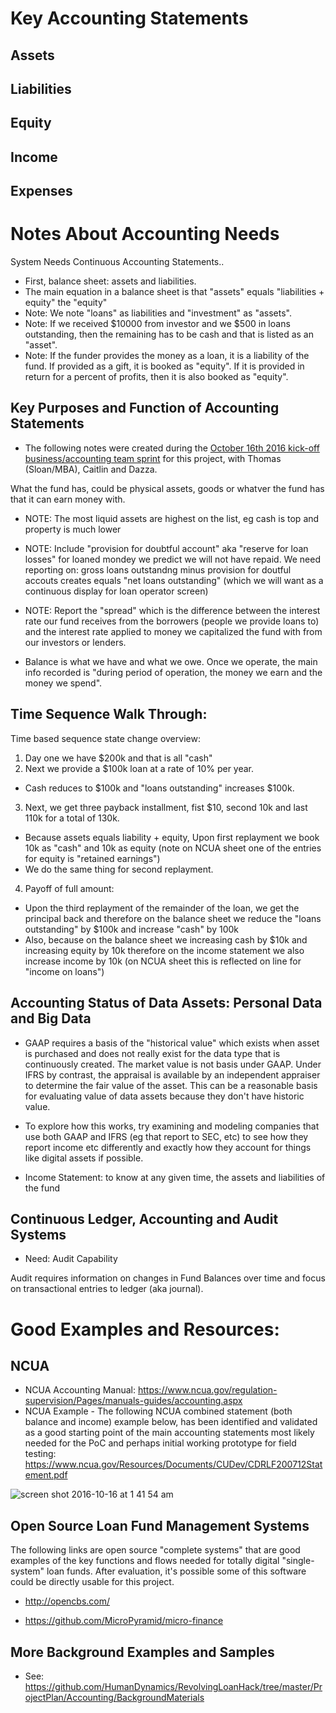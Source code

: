 # Key Accounting Statements

## Assets 

## Liabilities

## Equity

## Income 

## Expenses


# Notes About Accounting Needs

System Needs Continuous Accounting Statements..

* First, balance sheet: assets and liabilities. 
* The main equation in a balance sheet is that "assets" equals "liabilities + equity" the "equity" 
* Note: We note "loans" as liabilities and "investment" as "assets".  
* Note: If we received $10000 from investor and we $500 in loans outstanding, then the remaining has to be cash and that is listed as an "asset".  
* Note: If the funder provides the money as a loan, it is a liability of the fund.  If provided as a gift, it is booked as "equity".  If it is provided in return for a percent of profits, then it is also booked as "equity".  


## Key Purposes and Function of Accounting Statements 

* The following notes were created during the [October 16th 2016 kick-off business/accounting team sprint](https://github.com/HumanDynamics/RevolvingLoanHack/wiki/2016-Oct-16_Sprint_Biz_AccountingAndFinancialMgmt) for this project, with Thomas (Sloan/MBA), Caitlin and Dazza. 

What the fund has, could be physical assets, goods or whatver the fund has that it can earn money with. 

* NOTE: The most liquid assets are highest on the list, eg cash is top and property is much lower
* NOTE: Include "provision for doubtful account" aka "reserve for loan losses" for loaned mondey we predict we will not have repaid.  We need reporting on: gross loans outstandng minus provision for doutful accouts creates equals "net loans outstanding" (which we will want as a continuous display for loan operator screen)

* NOTE: Report the "spread" which is the difference between the interest rate our fund receives from the borrowers (people we provide loans to) and the interest rate applied to money we capitalized the fund with from our investors  or lenders. 

* Balance is what we have and what we owe.  Once we operate, the main info recorded is "during period of operation, the money we earn and the money we spend".  

## Time Sequence Walk Through:

Time based sequence state change overview:  

1) Day one we have $200k and that is all "cash" 
2) Next we provide a $100k loan at a rate of 10% per year.  
* Cash reduces to $100k and "loans outstanding" increases $100k.  
3) Next, we get three payback installment, fist $10, second 10k and last 110k for a total of 130k.  
* Because assets equals liability + equity, Upon first replayment we book 10k as "cash" and 10k as equity (note on NCUA sheet one of the entries for equity is "retained earnings")
* We do the same thing for second replayment.  
4) Payoff of full amount:
* Upon the third replayment of the remainder of the loan, we get the principal back and therefore on the balance sheet we reduce the "loans outstanding" by $100k and increase "cash" by 100k
* Also, because on the balance sheet we increasing cash by $10k and increasing equity by 10k therefore on the income statement we also increase income by 10k (on NCUA sheet this is reflected on line for "income on loans")

## Accounting Status of Data Assets: Personal Data and Big Data

* GAAP requires a basis of the "historical value" which exists when asset is purchased and does not really exist for the data type that is continuously created.  The market value is not basis under GAAP.  Under IFRS by contrast, the appraisal is available by an independent appraiser to determine the fair value of the asset.  This can be a reasonable basis for evaluating value of data assets because they don't have historic value.
* To explore how this works, try examining and modeling companies that use both GAAP and IFRS (eg that report to SEC, etc) to see how they report income etc differently and exactly how they account for things like digital assets if possible. 

* Income Statement: to know at any given time, the assets and liabilities of the fund 

## Continuous Ledger, Accounting and Audit Systems


* Need: Audit Capability

Audit requires information on changes in Fund Balances over time and focus on transactional entries to ledger (aka journal).


# Good Examples and Resources:

## NCUA 

* NCUA Accounting Manual: https://www.ncua.gov/regulation-supervision/Pages/manuals-guides/accounting.aspx
* NCUA Example - The following NCUA combined statement (both balance and income) example below, has been identified and validated as a good starting point of the main accounting statements most likely needed for the PoC and perhaps initial working prototype for field testing: https://www.ncua.gov/Resources/Documents/CUDev/CDRLF200712Statement.pdf 

![screen shot 2016-10-16 at 1 41 54 am](https://cloud.githubusercontent.com/assets/2357755/19415560/e07c7c50-9341-11e6-9dc9-bcee093eddaa.png)

## Open Source Loan Fund Management Systems

The following links are open source "complete systems" that are good examples of the key functions and flows needed for totally digital "single-system" loan funds.  After evaluation, it's possible some of this software could be directly usable for this project. 

* http://opencbs.com/

* https://github.com/MicroPyramid/micro-finance


## More Background Examples and Samples

* See: https://github.com/HumanDynamics/RevolvingLoanHack/tree/master/ProjectPlan/Accounting/BackgroundMaterials
